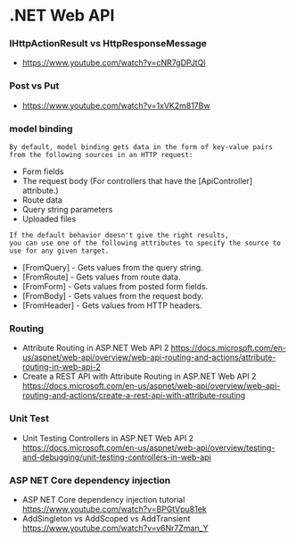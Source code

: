 # .NET Web API
### IHttpActionResult vs HttpResponseMessage
- https://www.youtube.com/watch?v=cNR7gDPJtQI

### Post vs Put
- https://www.youtube.com/watch?v=1xVK2m817Bw
### model binding
```
By default, model binding gets data in the form of key-value pairs 
from the following sources in an HTTP request:
```
- Form fields
- The request body (For controllers that have the [ApiController] attribute.)
- Route data
- Query string parameters
- Uploaded files

```
If the default behavior doesn't give the right results, 
you can use one of the following attributes to specify the source to use for any given target.
```
- [FromQuery] - Gets values from the query string.
- [FromRoute] - Gets values from route data.
- [FromForm] - Gets values from posted form fields.
- [FromBody] - Gets values from the request body.
- [FromHeader] - Gets values from HTTP headers.

### Routing
- Attribute Routing in ASP.NET Web API 2
https://docs.microsoft.com/en-us/aspnet/web-api/overview/web-api-routing-and-actions/attribute-routing-in-web-api-2
- Create a REST API with Attribute Routing in ASP.NET Web API 2
https://docs.microsoft.com/en-us/aspnet/web-api/overview/web-api-routing-and-actions/create-a-rest-api-with-attribute-routing
### Unit Test
- Unit Testing Controllers in ASP.NET Web API 2
https://docs.microsoft.com/en-us/aspnet/web-api/overview/testing-and-debugging/unit-testing-controllers-in-web-api
### ASP NET Core dependency injection
- ASP NET Core dependency injection tutorial
https://www.youtube.com/watch?v=BPGtVpu81ek
- AddSingleton vs AddScoped vs AddTransient
https://www.youtube.com/watch?v=v6Nr7Zman_Y
